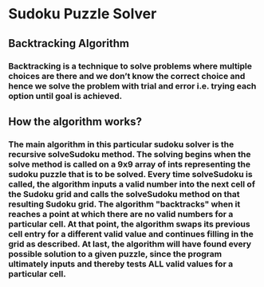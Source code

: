 # Sudoku Puzzle Solver

## Backtracking Algorithm
### Backtracking is a technique to solve problems where multiple choices are there and we don’t know the correct choice and hence we solve the problem with trial and error i.e. trying each option until goal is achieved.

## How the algorithm works?
### The main algorithm in this particular sudoku solver is the recursive solveSudoku method. The solving begins when the solve method is called on a 9x9 array of ints representing the sudoku puzzle that is to be solved. Every time solveSudoku is called, the algorithm inputs a valid number into the next cell of the Sudoku grid and calls the solveSudoku method on that resulting Sudoku grid. The algorithm "backtracks" when it reaches a point at which there are no valid numbers for a particular cell. At that point, the algorithm swaps its previous cell entry for a different valid value and continues filling in the grid as described. At last, the algorithm will have found every possible solution to a given puzzle, since the program ultimately inputs and thereby tests ALL valid values for a particular cell.






